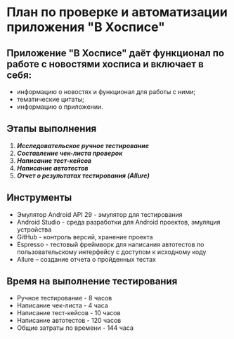 # План по проверке и автоматизации приложения "В Хосписе"

## Приложение "В Хосписе" даёт функционал по работе с новостями хосписа и включает в себя:

* информацию о новостях и функционал для работы с ними;
* тематические цитаты;
* информацию о приложении.

## Этапы выполнения


1. ***Исследовательское ручное тестирование***
2. ***Составление чек-листа проверок***
3. ***Написание тест-кейсов***
4. ***Написание автотестов***
5. ***Отчет о результатах тестирования (Allure)***

## Инструменты


* Эмулятор Android API 29 - эмулятор для тестирования
* Android Studio - среда разработки для Android проектов, эмуляция устройства
* GitHub - контроль версий, хранение проекта
* Espresso - тестовый фреймворк для написания автотестов по пользовательскому интерфейсу с доступом к исходному коду
* Allure – создание отчета о пройденных тестах

## Время на выполнение тестирования
* Ручное тестирование - 8 часов
* Написание чек-листа - 4 часа
* Написание тест-кейсов - 10 часов
* Написание автотестов - 120 часов
* Общие затраты по времени - 144 часа

